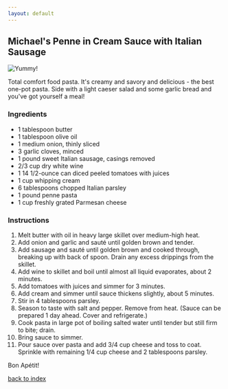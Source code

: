 ```yaml
---
layout: default
---
```


<!---
This is a comment. Note the triple dash to start, but double to end
-->

## Michael's Penne in Cream Sauce with Italian Sausage
![Yummy!](https://assets.epicurious.com/photos/57a105e9437fcffe02f7235d/6:4/w_620%2Ch_413/penne-in-cream-sauce-with-sausage.jpg)

Total comfort food pasta. It's creamy and savory and delicious - the best one-pot pasta. Side with a light caeser salad and some garlic bread and you've got yourself a meal!

### Ingredients
- 1 tablespoon butter
- 1 tablespoon olive oil
- 1 medium onion, thinly sliced
- 3 garlic cloves, minced
- 1 pound sweet Italian sausage, casings removed
- 2/3 cup dry white wine
- 1 14 1/2-ounce can diced peeled tomatoes with juices
- 1 cup whipping cream
- 6 tablespoons chopped Italian parsley
- 1 pound penne pasta
- 1 cup freshly grated Parmesan cheese

### Instructions
1. Melt butter with oil in heavy large skillet over medium-high heat.
2. Add onion and garlic and sauté until golden brown and tender.
3. Add sausage and sauté until golden brown and cooked through, breaking up with back of spoon. Drain any excess drippings from the skillet. 
4. Add wine to skillet and boil until almost all liquid evaporates, about 2 minutes.
5. Add tomatoes with juices and simmer for 3 minutes.
6. Add cream and simmer until sauce thickens slightly, about 5 minutes.
7. Stir in 4 tablespoons parsley.
8. Season to taste with salt and pepper. Remove from heat. (Sauce can be prepared 1 day ahead. Cover and refrigerate.)
9. Cook pasta in large pot of boiling salted water until tender but still firm to bite; drain.
10. Bring sauce to simmer.
11. Pour sauce over pasta and add 3/4 cup cheese and toss to coat. Sprinkle with remaining 1/4 cup cheese and 2 tablespoons parsley.  

Bon Apétit!

<!--
Keep this link to return to the index
-->
[back to index](../)